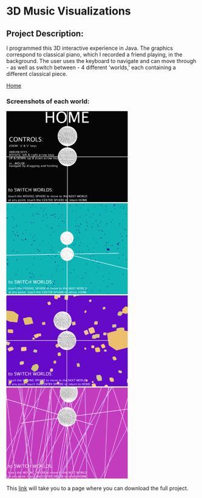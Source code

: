 # 3D Music Visualizations

## Project Description:
I programmed this 3D interactive experience in Java. The graphics correspond to classical piano, which I recorded a friend playing, in the background. The user uses the keyboard to navigate and can move through - as well as switch between - 4 different 'worlds,' each containing a different classical piece.

[Home](index.md)

### Screenshots of each world:

<img src="darkworld.png" alt="3d graphics" width="320" height="240"/>
<img src="greenworld.png" alt="3d graphics" width="320" height="240"/>  


<img src="purpleworld.png" alt="3d graphics" width="320" height="240"/>
<img src="pinkworld.png" alt="3d graphics" width="320" height="240"/>


This [link](https://github.com/kyrakraft/3d-music-visualizations) will take you to a page where you can download the full project.
